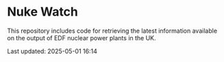 # Nuke Watch

This repository includes code for retrieving the latest information available on the output of EDF nuclear power plants in the UK.

Last updated: 2025-05-01 16:14